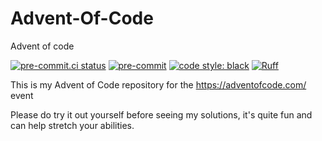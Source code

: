 # Advent-Of-Code
Advent of code

<!-- BADGIE TIME -->

[![pre-commit.ci status](https://results.pre-commit.ci/badge/github/CoolCat467/Advent-Of-Code/main.svg)](https://results.pre-commit.ci/latest/github/CoolCat467/Advent-Of-Code/main)
[![pre-commit](https://img.shields.io/badge/pre--commit-enabled-brightgreen?logo=pre-commit)](https://github.com/pre-commit/pre-commit)
[![code style: black](https://img.shields.io/badge/code_style-black-000000.svg)](https://github.com/psf/black)
[![Ruff](https://img.shields.io/endpoint?url=https://raw.githubusercontent.com/astral-sh/ruff/main/assets/badge/v2.json)](https://github.com/astral-sh/ruff)

<!-- END BADGIE TIME -->

This is my Advent of Code repository for the https://adventofcode.com/ event

Please do try it out yourself before seeing my solutions, it's quite fun
and can help stretch your abilities.
